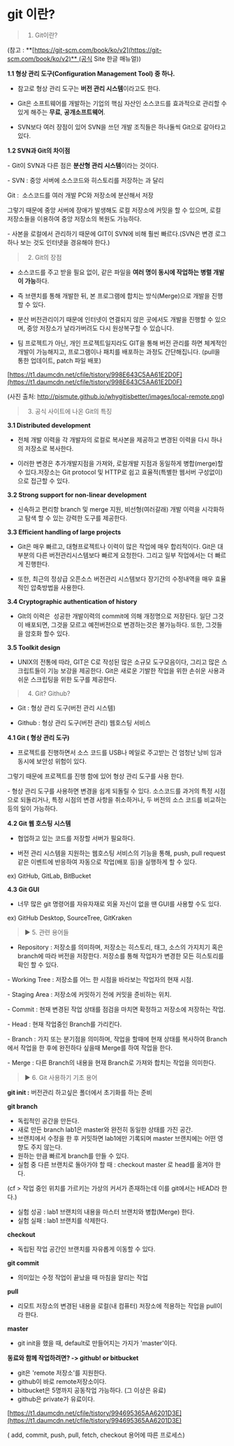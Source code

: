 # git 이란?

> 1. Git이란?
> 

(참고 : **[https://git-scm.com/book/ko/v2](https://git-scm.com/book/ko/v2)** (공식 Site 한글 매뉴얼))

**1.1 형상 관리 도구(Configuration Management Tool) 중 하나.**

- 참고로 형상 관리 도구는 **버전 관리 시스템**이라고도 한다.

- Git은 소프트웨어를 개발하는 기업의 핵심 자산인 소스코드를 효과적으로 관리할 수 있게 해주는 **무료**, **공개소프트웨어**.

- SVN보다 여러 장점이 있어 SVN을 쓰던 개발 조직들은 하나둘씩 Git으로 갈아타고 있다.

**1.2 SVN과 Git의 차이점**

- Git이 SVN과 다른 점은 **분산형 관리 시스템**이라는 것이다.

- SVN : 중앙 서버에 소스코드와 히스토리를 저장하는 과 달리

Git :  소스코드를 여러 개발 PC와 저장소에 분산해서 저장

그렇기 때문에 중앙 서버에 장애가 발생해도 로컬 저장소에 커밋을 할 수 있으며, 로컬 저장소들을 이용하여 중앙 저장소의 복원도 가능하다.

- 사본을 로컬에서 관리하기 때문에 GIT이 SVN에 비해 훨씬 빠르다.(SVN은 변경 로그 하나 보는 것도 인터넷을 경유해야 한다.)

> 2. Git의 장점
> 

- 소스코드를 주고 받을 필요 없이, 같은 파일을 **여러 명이 동시에 작업하는 병렬 개발이 가능**하다.

- 즉 브랜치를 통해 개발한 뒤, 본 프로그램에 합치는 방식(Merge)으로 개발을 진행할 수 있다.

- 분산 버전관리이기 때문에 인터넷이 연결되지 않은 곳에서도 개발을 진행할 수 있으며, 중앙 저장소가 날라가버려도 다시 원상복구할 수 있습니다.

- 팀 프로젝트가 아닌, 개인 프로젝트일지라도 GIT을 통해 버전 관리를 하면 체계적인 개발이 가능해지고, 프로그램이나 패치를 배포하는 과정도 간단해집니다. (pull을 통한 업데이트, patch 파일 배포)

[https://t1.daumcdn.net/cfile/tistory/998E643C5AA61E2D0F](https://t1.daumcdn.net/cfile/tistory/998E643C5AA61E2D0F)

(사진 출처: http://pismute.github.io/whygitisbetter/images/local-remote.png)

> 3. 공식 사이트에 나온 Git의 특징
> 

**3.1 Distributed development**

- 전체 개발 이력을 각 개발자의 로컬로 복사본을 제공하고 변경된 이력을 다시 하나의 저장소로 복사한다.

- 이러한 변경은 추가개발지점을 가져와, 로컬개발 지점과 동일하게 병합(merge)할 수 있다.저장소는 Git protocol 및 HTTP로 쉽고 효율적(특별한 웹서버 구성없이)으로 접근할 수 있다.

**3.2 Strong support for non-linear development**

- 신속하고 편리항 branch 및 merge 지원, 비선형(여러갈래) 개발 이력을 시각화하고 탐색 할 수 있는 강력한 도구를 제공한다.

**3.3 Efficient handling of large projects**

- Git은 매우 빠르고, 대형프로젝트나 이력이 많은 작업에 매우 합리적이다. Git은 대부분의 다른 버전관리시스템보다 빠르게 요청한다. 그리고 일부 작업에서는 더 빠르게 진행한다.

- 또한, 최근의 정상급 오픈소스 버전관리 시스템보다 장기간의 수정내역을 매우 효율적인 압축방법을 사용한다.

**3.4 Cryptographic authentication of history**

- GIt의 이력은  성공한 개발이력의 commit에 의해 개정명으로 저장된다. 일단 그것이 배포되면, 그것을 모르고 예전버전으로 변경하는것은 불가능하다. 또한, 그것들을 암호화 할수 있다.

**3.5 Toolkit design**

- UNIX의 전통에 따라, GIT은 C로 작성된 많은 소규모 도구모음이다, 그리고 많은 스크립트들이 기능 보강을 제공한다. Git은 새로운 기발한 작업을 위한 손쉬운 사용과 쉬운 스크립팅을 위한 도구를 제공한다.

> 4. Git? Github?
> 

- Git : 형상 관리 도구(버전 관리 시스템)

- Github : 형상 관리 도구(버전 관리) 웹호스팅 서비스

**4.1 Git (
형상 관리 도구)**

- 프로젝트를 진행하면서 소스 코드를 USB나 메일로 주고받는 건 엄청난 낭비 임과 동시에 보안성 위험이 있다.

그렇기 때문에 프로젝트를 진행 함에 있어 형상 관리 도구를 사용 한다.

- 형상 관리 도구를 사용하면 변경을 쉽게 되돌릴 수 있다. 소스코드를 과거의 특정 시점으로 되돌리거나, 특정 시점의 변경 사항을 취소하거나, 두 버전의 소스 코드를 비교하는 등의 일이 가능하다.

**4.2 Git 웹 호스팅 시스템**

- 협업하고 있는 코드를 저장할 서버가 필요하다.

- 버전 관리 시스템을 지원하는 웹호스팅 서비스의 기능을 통해, push, pull request같은 이벤트에 반응하여 자동으로 작업(배포 등)을 실행하게 할 수 있다.

ex) GitHub, GitLab, BitBucket

**4.3 Git GUI**

- 너무 많은 git 명령어를 자유자재로 외울 자신이 없을 땐 GUI를 사용할 수도 있다.

ex) GitHub Desktop, SourceTree, GitKraken

> ▶ 5. 관련 용어들
> 

- Repository : 저장소를 의미하며, 저장소는 히스토리, 태그, 소스의 가지치기 혹은 branch에 따라 버전을 저장한다. 저장소를 통해 작업자가 변경한 모든 히스토리를 확인 할 수 있다.

- Working Tree : 저장소를 어느 한 시점을 바라보는 작업자의 현재 시점.

- Staging Area : 저장소에 커밋하기 전에 커밋을 준비하는 위치.

- Commit : 현재 변경된 작업 상태를 점검을 마치면 확정하고 저장소에 저장하는 작업.

- Head : 현재 작업중인 Branch를 가리킨다.

- Branch : 가지 또는 분기점을 의미하며, 작업을 할때에 현재 상태를 복사하여 Branch에서 작업을 한 후에 완전하다 싶을때 Merge를 하여 작업을 한다.

- Merge : 다른 Branch의 내용을 현재 Branch로 가져와 합치는 작업을 의미한다.

> ▶ 6. Git 사용하기 기초 용어
> 

**git init :** 버전관리 하고싶은 폴더에서 초기화를 하는 준비

**git branch**

- 독립적인 공간을 만든다.
- 새로 만든 branch lab1은 master와 완전히 동일한 상태를 가진 공간.
- 브랜치에서 수정을 한 후 커밋하면 lab1에만 기록되며 master 브랜치에는 어떤 영향도 주지 않는다.
- 원하는 만큼 빠르게 branch를 만들 수 있다.
- 실험 중 다른 브랜치로 돌아가야 할 때 : checkout master 로 head를 옮겨야 한다.

(cf > 작업 중인 위치를 가르키는 가상의 커서가 존재하는데 이를 git에서는 HEAD라 한다.)

- 실험 성공 : lab1 브랜치의 내용을 마스터 브랜치와 병합(Merge) 한다.
- 실험 실패 : lab1 브랜치를 삭제한다.

**checkout**

- 독립된 작업 공간인 브랜치를 자유롭게 이동할 수 있다.

**git commit**

- 의미있는 수정 작업이 끝났을 때 마침을 알리는 작업

**pull**

- 리모트 저장소의 변경된 내용을 로컬(내 컴퓨터) 저장소에 적용하는 작업을 pull이라 한다.

**master**

- git init을 했을 때, default로 만들어지는 가지가 'master'이다.

**동료와 함께 작업하려면? -> github! or bitbucket**

- git은 'remote 저장소'를 지원한다.
- github이 바로 remote저장소이다.
- bitbucket은 5명까지 공동작업 가능하다. (그 이상은 유료)
- github은 private가 유료이다.

[https://t1.daumcdn.net/cfile/tistory/994695365AA6201D3E](https://t1.daumcdn.net/cfile/tistory/994695365AA6201D3E)

( add, commit, push, pull, fetch, checkout 용어에 따른 프로세스)